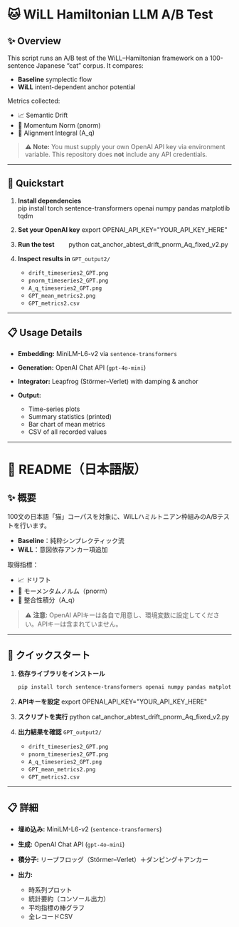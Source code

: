 
# 🐱 WiLL Hamiltonian LLM A/B Test

## ✨ Overview  
This script runs an A/B test of the WiLL–Hamiltonian framework on a 100-sentence Japanese “cat” corpus. It compares:  
- **Baseline** symplectic flow  
- **WiLL** intent-dependent anchor potential  

Metrics collected:  
- 📈 Semantic Drift  
- 🏃 Momentum Norm (pnorm)  
- 🔗 Alignment Integral (A_q)  

> **⚠️ Note:** You must supply your own OpenAI API key via environment variable. This repository does **not** include any API credentials.

---

## 🚀 Quickstart

1. **Install dependencies**     
   pip install torch sentence-transformers openai numpy pandas matplotlib tqdm

2. **Set your OpenAI key**
   export OPENAI_API_KEY="YOUR_API_KEY_HERE"
  
3. **Run the test**
　　python cat_anchor_abtest_drift_pnorm_Aq_fixed_v2.py
   
4. **Inspect results in** `GPT_output2/`

   * `drift_timeseries2_GPT.png`
   * `pnorm_timeseries2_GPT.png`
   * `A_q_timeseries2_GPT.png`
   * `GPT_mean_metrics2.png`
   * `GPT_metrics2.csv`

---

## 📋 Usage Details

* **Embedding:** MiniLM-L6-v2 via `sentence-transformers`
* **Generation:** OpenAI Chat API (`gpt-4o-mini`)
* **Integrator:** Leapfrog (Störmer–Verlet) with damping & anchor
* **Output:**

  * Time-series plots
  * Summary statistics (printed)
  * Bar chart of mean metrics
  * CSV of all recorded values

---

# 🐾 README（日本語版）

## ✨ 概要

100文の日本語「猫」コーパスを対象に、WiLLハミルトニアン枠組みのA/Bテストを行います。

* **Baseline**：純粋シンプレクティック流
* **WiLL**：意図依存アンカー項追加

取得指標：

* 📈 ドリフト
* 🏃 モーメンタムノルム（pnorm）
* 🔗 整合性積分（A\_q）

> **⚠️ 注意:** OpenAI APIキーは各自で用意し、環境変数に設定してください。APIキーは含まれていません。

---

## 🚀 クイックスタート

1. **依存ライブラリをインストール**

   ```bash
   pip install torch sentence-transformers openai numpy pandas matplotlib tqdm
   ```

2. **APIキーを設定**
   export OPENAI_API_KEY="YOUR_API_KEY_HERE"

3. **スクリプトを実行**
   python cat_anchor_abtest_drift_pnorm_Aq_fixed_v2.py

4. **出力結果を確認** `GPT_output2/`

   * `drift_timeseries2_GPT.png`
   * `pnorm_timeseries2_GPT.png`
   * `A_q_timeseries2_GPT.png`
   * `GPT_mean_metrics2.png`
   * `GPT_metrics2.csv`

---

## 📋 詳細

* **埋め込み:** MiniLM-L6-v2 (`sentence-transformers`)
* **生成:** OpenAI Chat API (`gpt-4o-mini`)
* **積分子:** リープフロッグ（Störmer–Verlet）＋ダンピング＋アンカー
* **出力:**

  * 時系列プロット
  * 統計要約（コンソール出力）
  * 平均指標の棒グラフ
  * 全レコードCSV



